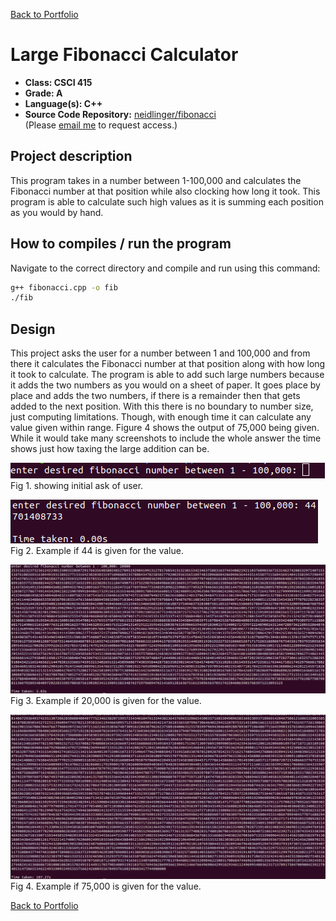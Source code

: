 [Back to Portfolio](./)

Large Fibonacci Calculator
===============

-   **Class: CSCI 415** 
-   **Grade: A**
-   **Language(s): C++**
-   **Source Code Repository:** [neidlinger/fibonacci](https://guides.github.com/neidlinger/fibonacci/)  
    (Please [email me](mailto:lgneidlinger@csustudent.net?subject=GitHub%20Access) to request access.)

## Project description

This program takes in a number between 1-100,000 and calculates the Fibonacci number at that position while also clocking how long it took. This program is able to calculate such high values as it is summing each position as you would by hand.

## How to compiles / run the program

Navigate to the correct directory and compile and run using this command:

```bash
g++ fibonacci.cpp -o fib
./fib
```

## Design

This project asks the user for a number between 1 and 100,000 and from there it calculates the Fibonacci number at that position along with how long it took to calculate. The program is able to add such large numbers because it adds the two numbers as you would on a sheet of paper. It goes place by place and adds the two numbers, if there is a remainder then that gets added to the next position. With this there is no boundary to number size, just computing limitations. Though, with enough time it can calculate any value given within range. Figure 4 shows the output of 75,000 being given. While it would take many screenshots to include the whole answer the time shows just how taxing the large addition can be. 

![screenshot](images/fibonacci/1.png)
Fig 1. showing initial ask of user.

![screenshot](images/fibonacci/2.png)
Fig 2. Example if 44 is given for the value.

![screenshot](images/fibonacci/4.png)
Fig 3. Example if 20,000 is given for the value.

![screenshot](images/fibonacci/5.png)
Fig 4. Example if 75,000 is given for the value.

[Back to Portfolio](./)
